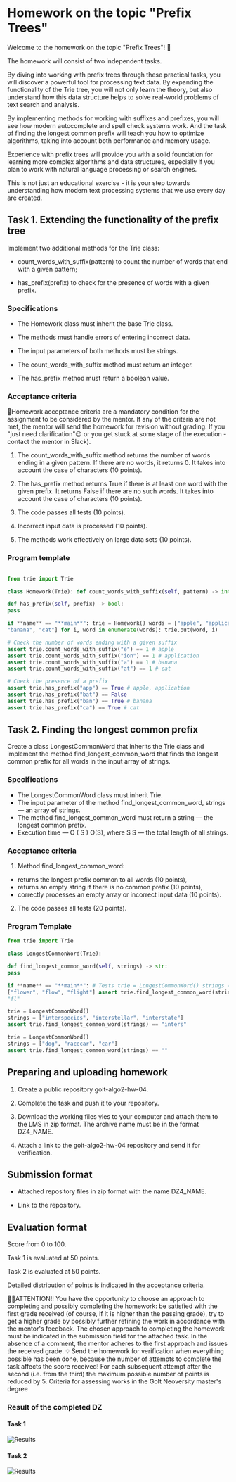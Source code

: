 # Homework on the topic "Prefix Trees"

Welcome to the homework on the topic "Prefix Trees"! 🙂

The homework will consist of two independent tasks.

By diving into working with prefix trees through these practical tasks, you will
discover a powerful tool for processing text data. By expanding the
functionality of the Trie tree, you will not only learn the theory, but also
understand how this data structure helps to solve real-world problems of text
search and analysis.

By implementing methods for working with suffixes and prefixes, you will see how
modern autocomplete and spell check systems work. And the task of finding the
longest common prefix will teach you how to optimize algorithms, taking into
account both performance and memory usage.

Experience with prefix trees will provide you with a solid foundation for
learning more complex algorithms and data structures, especially if you plan to
work with natural language processing or search engines.

This is not just an educational exercise - it is your step towards understanding
how modern text processing systems that we use every day are created.

## Task 1. Extending the functionality of the prefix tree

Implement two additional methods for the Trie class:

- count_words_with_suffix(pattern) to count the number of words that end with a
  given pattern;

- has_prefix(prefix) to check for the presence of words with a given prefix.

### Specifications

- The Homework class must inherit the base Trie class.

- The methods must handle errors of entering incorrect data.

- The input parameters of both methods must be strings.
- The count_words_with_suffix method must return an integer.
- The has_prefix method must return a boolean value.

### Acceptance criteria

📌Homework acceptance criteria are a mandatory condition for the assignment to
be considered by the mentor. If any of the criteria are not met, the mentor will
send the homework for revision without grading. If you "just need
clarification"😉 or you get stuck at some stage of the execution - contact the
mentor in Slack).

1. The count_words_with_suffix method returns the number of words ending in a
   given pattern. If there are no words, it returns 0. It takes into account the
   case of characters (10 points).

2. The has_prefix method returns True if there is at least one word with the
   given prefix. It returns False if there are no such words. It takes into
   account the case of characters (10 points).

3. The code passes all tests (10 points).

4. Incorrect input data is processed (10 points).

5. The methods work effectively on large data sets (10 points).

### Program template

```python

from trie import Trie

class Homework(Trie): def count_words_with_suffix(self, pattern) -> int: pass

def has_prefix(self, prefix) -> bool:
pass

if **name** == "**main**": trie = Homework() words = ["apple", "application",
"banana", "cat"] for i, word in enumerate(words): trie.put(word, i)

# Check the number of words ending with a given suffix
assert trie.count_words_with_suffix("e") == 1 # apple
assert trie.count_words_with_suffix("ion") == 1 # application
assert trie.count_words_with_suffix("a") == 1 # banana
assert trie.count_words_with_suffix("at") == 1 # cat

# Check the presence of a prefix
assert trie.has_prefix("app") == True # apple, application
assert trie.has_prefix("bat") == False
assert trie.has_prefix("ban") == True # banana
assert trie.has_prefix("ca") == True # cat
```

## Task 2. Finding the longest common prefix

Create a class LongestCommonWord that inherits the Trie class and implement the
method find_longest_common_word that finds the longest common prefix for all
words in the input array of strings.

### Specifications

- The LongestCommonWord class must inherit Trie.
- The input parameter of the method find_longest_common_word, strings — an array
  of strings.
- The method find_longest_common_word must return a string — the longest common
  prefix.
- Execution time — O ( S ) O(S), where S S — the total length of all strings.

### Acceptance criteria

1. Method find_longest_common_word:

- returns the longest prefix common to all words (10 points),
- returns an empty string if there is no common prefix (10 points),
- correctly processes an empty array or incorrect input data (10 points).

2. The code passes all tests (20 points).

### Program Template

```python
from trie import Trie

class LongestCommonWord(Trie):

def find_longest_common_word(self, strings) -> str:
pass

if **name** == "**main**": # Tests trie = LongestCommonWord() strings =
["flower", "flow", "flight"] assert trie.find_longest_common_word(strings) ==
"fl"

trie = LongestCommonWord()
strings = ["interspecies", "interstellar", "interstate"]
assert trie.find_longest_common_word(strings) == "inters"

trie = LongestCommonWord()
strings = ["dog", "racecar", "car"]
assert trie.find_longest_common_word(strings) == ""
```

## Preparing and uploading homework

1. Create a public repository goit-algo2-hw-04.

2. Complete the task and push it to your repository.

3. Download the working files yles to your computer and attach them to the LMS
   in zip format. The archive name must be in the format DZ4_NAME.

4. Attach a link to the goit-algo2-hw-04 repository and send it for
   verification.

## Submission format

- Attached repository files in zip format with the name DZ4_NAME.

- Link to the repository.

## Evaluation format

Score from 0 to 100.

Task 1 is evaluated at 50 points.

Task 2 is evaluated at 50 points.

Detailed distribution of points is indicated in the acceptance criteria.

☝🏻ATTENTION!! You have the opportunity to choose an approach to completing and
possibly completing the homework: be satisfied with the first grade received (of
course, if it is higher than the passing grade), try to get a higher grade by
possibly further refining the work in accordance with the mentor's feedback. The
chosen approach to completing the homework must be indicated in the submission
field for the attached task. In the absence of a comment, the mentor adheres to
the first approach and issues the received grade. 💡 Send the homework for
verification when everything possible has been done, because the number of
attempts to complete the task affects the score received! For each subsequent
attempt after the second (i.e. from the third) the maximum possible number of
points is reduced by 5. Criteria for assessing works in the GoIt Neoversity
master's degree

### Result of the completed DZ

#### Task 1

![Results](./assets/print_screen_1.png)

#### Task 2

![Results](./assets/print_screen_2.png)
